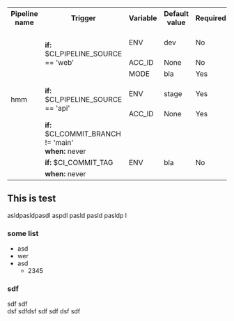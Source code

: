 <!--PIPELINE_DOCS-->
<table>
<tr><th>Pipeline name</th><th>Trigger</th><th>Variable</th><th>Default value</th><th>Required</th><th>Type</th><th>Choices</th></tr>
<tr><td rowspan="3"></td><td rowspan="3"><b>if:</b> $CI_PIPELINE_SOURCE == 'web'</td><td>ENV</td><td>dev</td><td>No</td><td>-</td><td>dev, prod, test</td></tr><tr><td>ACC_ID</td><td>None</td><td>No</td><td>str</td><td>-</td></tr>
<tr><td>MODE</td><td>bla</td><td>Yes</td><td>-</td><td>art, dep</td></tr>
<tr><td rowspan="2">hmm</td><td rowspan="2"><b>if:</b> $CI_PIPELINE_SOURCE == 'api'</td><td>ENV</td><td>stage</td><td>Yes</td><td>-</td><td>dev, prod, test</td></tr><tr><td>ACC_ID</td><td>None</td><td>Yes</td><td>str</td><td>-</td></tr>
<tr><td></td><td><b>if:</b> $CI_COMMIT_BRANCH != 'main'<br><b>when:</b> never</td></tr>
<tr><td></td><td><b>if:</b> $CI_COMMIT_TAG</td><td>ENV</td><td>bla</td><td>No</td><td>-</td><td>-</td></tr>
<tr><td></td><td><b>when:</b> never</td></tr>
</table>
<!--PIPELINE_DOCS-->

## This is test

asldpasldpasdl aspdl pasld pasld pasldp l

### some list
- asd
- wer
- asd
    - 2345

### sdf
sdf sdf
<br>dsf sdfdsf sdf sdf dsf sdf

